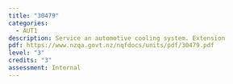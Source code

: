 ```yaml
---
title: "30479"
categories:
  - AUT1
description: Service an automotive cooling system. Extension
pdf: https://www.nzqa.govt.nz/nqfdocs/units/pdf/30479.pdf
level: "3"
credits: "3"
assessment: Internal
---
```

